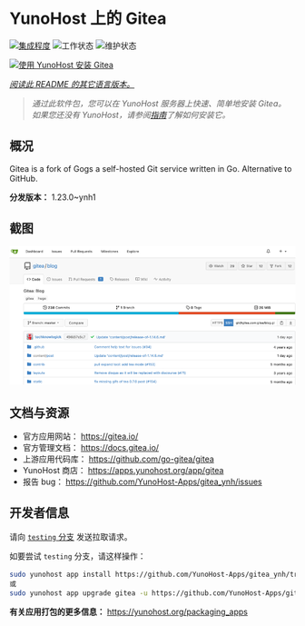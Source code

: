 <!--
注意：此 README 由 <https://github.com/YunoHost/apps/tree/master/tools/readme_generator> 自动生成
请勿手动编辑。
-->

# YunoHost 上的 Gitea

[![集成程度](https://apps.yunohost.org/badge/integration/gitea)](https://ci-apps.yunohost.org/ci/apps/gitea/)
![工作状态](https://apps.yunohost.org/badge/state/gitea)
![维护状态](https://apps.yunohost.org/badge/maintained/gitea)

[![使用 YunoHost 安装 Gitea](https://install-app.yunohost.org/install-with-yunohost.svg)](https://install-app.yunohost.org/?app=gitea)

*[阅读此 README 的其它语言版本。](./ALL_README.md)*

> *通过此软件包，您可以在 YunoHost 服务器上快速、简单地安装 Gitea。*  
> *如果您还没有 YunoHost，请参阅[指南](https://yunohost.org/install)了解如何安装它。*

## 概况

Gitea is a fork of Gogs a self-hosted Git service written in Go. Alternative to GitHub.


**分发版本：** 1.23.0~ynh1

## 截图

![Gitea 的截图](./doc/screenshots/screenshot.png)

## 文档与资源

- 官方应用网站： <https://gitea.io/>
- 官方管理文档： <https://docs.gitea.io/>
- 上游应用代码库： <https://github.com/go-gitea/gitea>
- YunoHost 商店： <https://apps.yunohost.org/app/gitea>
- 报告 bug： <https://github.com/YunoHost-Apps/gitea_ynh/issues>

## 开发者信息

请向 [`testing` 分支](https://github.com/YunoHost-Apps/gitea_ynh/tree/testing) 发送拉取请求。

如要尝试 `testing` 分支，请这样操作：

```bash
sudo yunohost app install https://github.com/YunoHost-Apps/gitea_ynh/tree/testing --debug
或
sudo yunohost app upgrade gitea -u https://github.com/YunoHost-Apps/gitea_ynh/tree/testing --debug
```

**有关应用打包的更多信息：** <https://yunohost.org/packaging_apps>
